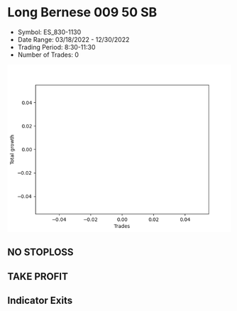 # Long Bernese 009 50 SB 
- Symbol: ES_830-1130
- Date Range: 03/18/2022 - 12/30/2022
- Trading Period: 8:30-11:30
- Number of Trades: 0

![Plot](LongBernese00950SBES_830-1130.png)
## NO STOPLOSS














## TAKE PROFIT











## Indicator Exits

